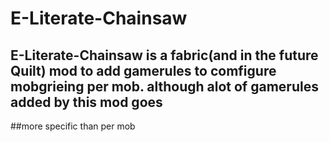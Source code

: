 # E-Literate-Chainsaw

## E-Literate-Chainsaw is a fabric(and in the future Quilt) mod to add gamerules to comfigure mobgrieing per mob. although alot of gamerules added by this mod goes
##more specific than per mob
